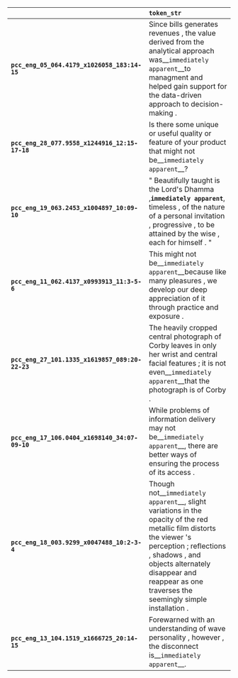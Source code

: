 |                                                 | `token_str`                                                                                                                                                                                                                                                       |
|:------------------------------------------------|:------------------------------------------------------------------------------------------------------------------------------------------------------------------------------------------------------------------------------------------------------------------|
| **`pcc_eng_05_064.4179_x1026058_183:14-15`**    | Since bills generates revenues , the value derived from the analytical approach was__``immediately apparent``__to managment and helped gain support for the data-driven approach to decision-making .                                                             |
| **`pcc_eng_28_077.9558_x1244916_12:15-17-18`**  | Is there some unique or useful quality or feature of your product that might not be__``immediately apparent``__?                                                                                                                                                  |
| **`pcc_eng_19_063.2453_x1004897_10:09-10`**     | " Beautifully taught is the Lord's Dhamma ,__``immediately apparent``__, timeless , of the nature of a personal invitation , progressive , to be attained by the wise , each for himself . "                                                                      |
| **`pcc_eng_11_062.4137_x0993913_11:3-5-6`**     | This might not be__``immediately apparent``__because like many pleasures , we develop our deep appreciation of it through practice and exposure .                                                                                                                 |
| **`pcc_eng_27_101.1335_x1619857_089:20-22-23`** | The heavily cropped central photograph of Corby leaves in only her wrist and central facial features ; it is not even__``immediately apparent``__that the photograph is of Corby .                                                                                |
| **`pcc_eng_17_106.0404_x1698140_34:07-09-10`**  | While problems of information delivery may not be__``immediately apparent``__, there are better ways of ensuring the process of its access .                                                                                                                      |
| **`pcc_eng_18_003.9299_x0047488_10:2-3-4`**     | Though not__``immediately apparent``__, slight variations in the opacity of the red metallic film distorts the viewer 's perception ; reflections , shadows , and objects alternately disappear and reappear as one traverses the seemingly simple installation . |
| **`pcc_eng_13_104.1519_x1666725_20:14-15`**     | Forewarned with an understanding of wave personality , however , the disconnect is__``immediately apparent``__.                                                                                                                                                   |